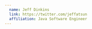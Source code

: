 ```yaml
---
  name: Jeff Dinkins
  link: https://twitter.com/jeffatsun
  affiliation: Java Software Engineer
---
```


